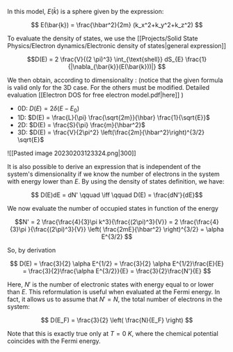 In this model, $E(\bar{k})$ is a sphere given by the expression:

$$ E(\bar{k}) = \frac{\hbar^2}{2m} (k_x^2+k_y^2+k_z^2) $$

To evaluate the density of states, we use the [[Projects/Solid State Physics/Electron dynamics/Electronic density of states|general expression]]

$$D(E) = 2 \frac{V}{(2 \pi)^3} \int_{\text{shell}} dS_{E} \frac{1}{|\nabla_{\bar{k}}(E(\bar{k}))|} $$

We then obtain, according to dimensionality : (notice that the given formula is valid only for the 3D case. For the others must be modified. Detailed evaluation [[Electron DOS for free electron model.pdf|here]] )

- 0D:    $D(E) = 2 \delta (E-E_0)$
- 1D:    $D(E) = \frac{L}{\pi} \frac{\sqrt{2m}}{\hbar} \frac{1}{\sqrt{E}}$
- 2D:    $D(E) = \frac{S}{\pi} \frac{m}{\hbar^2}$
- 3D:    $D(E) = \frac{V}{2\pi^2} \left(\frac{2m}{\hbar^2}\right)^{3/2} \sqrt{E}$


![[Pasted image 20230203123324.png|300]]

It is also possible to derive an expression that is independent of the system's dimensionality if we know the number of electrons in the system with energy lower than $E$. 
By using the density of states definition, we have:

$$ D(E)dE = dN'  \qquad \iff \qquad D(E) = \frac{dN'}{dE}$$

We now evaluate the number of occupied states in function of the energy

$$N' = 2 \frac{\frac{4}{3}\pi k^3}{\frac{(2\pi)^3}{V}} =  2 \frac{\frac{4}{3}\pi }{\frac{(2\pi)^3}{V}} \left( \frac{2mE}{\hbar^2} \right)^{3/2} = \alpha E^{3/2} $$

So, by derivation 

$$ D(E) = \frac{3}{2} \alpha E^{1/2} = \frac{3}{2} \alpha E^{1/2}\frac{E}{E} = \frac{3}{2}\frac{\alpha E^{3/2}}{E} = \frac{3}{2}\frac{N'}{E}    $$

Here, $N'$ is the number of electronic states with energy equal to or lower than $E$. This reformulation is useful when evaluated at the Fermi energy. In fact, it allows us to assume that $N' = N$, the total number of electrons in the system:

$$ D(E_F) = \frac{3}{2} \left( \frac{N}{E_F} \right) $$

Note that this is exactly true only at $T=0\ K$, where the chemical potential coincides with the Fermi energy.